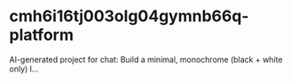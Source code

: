# cmh6i16tj003olg04gymnb66q-platform
AI-generated project for chat: Build a minimal, monochrome (black + white only) l...
